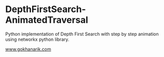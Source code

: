 DepthFirstSearch-AnimatedTraversal
==================================

Python implementation of Depth First Search with step by step animation using networkx python library.

www.gokhanarik.com
